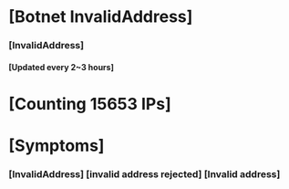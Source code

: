 # [Botnet InvalidAddress]
### [InvalidAddress]
#### [Updated every 2~3 hours]

# [Counting 15653 IPs]

# [Symptoms] 

###   [InvalidAddress] [invalid address rejected] [Invalid address]
